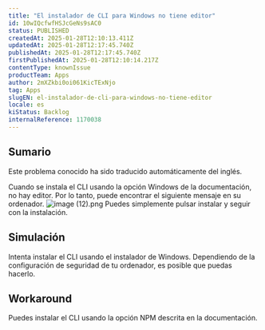 ```yaml
---
title: "El instalador de CLI para Windows no tiene editor"
id: 10wIQcfwfHSJcGeNs9sAC0
status: PUBLISHED
createdAt: 2025-01-28T12:10:13.411Z
updatedAt: 2025-01-28T12:17:45.740Z
publishedAt: 2025-01-28T12:17:45.740Z
firstPublishedAt: 2025-01-28T12:10:14.217Z
contentType: knownIssue
productTeam: Apps
author: 2mXZkbi0oi061KicTExNjo
tag: Apps
slugEN: el-instalador-de-cli-para-windows-no-tiene-editor
locale: es
kiStatus: Backlog
internalReference: 1170038
---
```


## Sumario

<div class="alert alert-info">
  <p>Este problema conocido ha sido traducido automáticamente del inglés.</p>
</div>


Cuando se instala el CLI usando la opción Windows de la documentación, no hay editor. Por lo tanto, puede encontrar el siguiente mensaje en su ordenador.
 ![image (12).png](https://vtexhelp.zendesk.com/attachments/token/F02RItFccmznmy106xSt9kjkQ/?name=image+%2812%29.png&lotus_request=true)
Puedes simplemente pulsar instalar y seguir con la instalación.


##

## Simulación


Intenta instalar el CLI usando el instalador de Windows. Dependiendo de la configuración de seguridad de tu ordenador, es posible que puedas hacerlo.



## Workaround


Puedes instalar el CLI usando la opción NPM descrita en la documentación.





